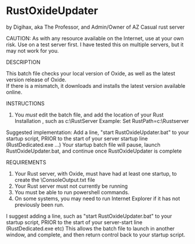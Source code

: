 # RustOxideUpdater

by Digihax, aka The Professor, and Admin/Owner of AZ Casual rust server

CAUTION:
As with any resource available on the Internet, use at your own risk.
Use on a test server first.
I have tested this on multiple servers, but it may not work for you.

DESCRIPTION

This batch file checks your local version of Oxide, as well as the latest version release of Oxide.  
If there is a mismatch, it downloads and installs the latest version available online.

INSTRUCTIONS

1) You *must* edit the batch file, and add the location of your Rust Installation , such as c:\RustServer
   Example: Set RustPath=c:\Rustserver

Suggested implementation:
   Add a line, "start RustOxideUpdater.bat" to your startup script, PRIOR to the start of your server startup line (RustDedicated.exe ...)
   Your startup batch file will pause, launch RustOxideUpdater.bat, and continue once RustOxideUpdater is complete


REQUIREMENTS   
   
1) Your Rust server, with Oxide, must have had at least one startup, to create the \ConsoleOutput.txt file
2) Your Rust server must not currently be running
3) You must be able to run powershell commands.
4) On some systems, you may need to run Internet Explorer if it has not previously been run.

I suggest adding a line, such as "start RustOxideUpdater.bat" to your startup script, PRIOR to the start of your server-start line (RustDedicated.exe etc)
This allows the batch file to launch in another window, and complete, and then return control back to your startup script.
